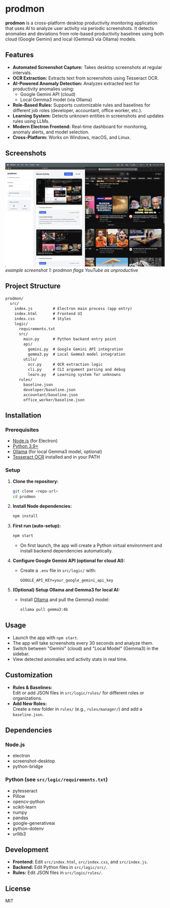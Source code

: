 # prodmon

**prodmon** is a cross-platform desktop productivity monitoring application that uses AI to analyze user activity via periodic screenshots. It detects anomalies and deviations from role-based productivity baselines using both cloud (Google Gemini) and local (Gemma3 via Ollama) models.

## Features

- **Automated Screenshot Capture:** Takes desktop screenshots at regular intervals.
- **OCR Extraction:** Extracts text from screenshots using Tesseract OCR.
- **AI-Powered Anomaly Detection:** Analyzes extracted text for productivity anomalies using:
  - Google Gemini API (cloud)
  - Local Gemma3 model (via Ollama)
- **Role-Based Rules:** Supports customizable rules and baselines for different job roles (developer, accountant, office worker, etc.).
- **Learning System:** Detects unknown entities in screenshots and updates rules using LLMs.
- **Modern Electron Frontend:** Real-time dashboard for monitoring, anomaly alerts, and model selection.
- **Cross-Platform:** Works on Windows, macOS, and Linux.

## Screenshots

![prodmon in action](blob/screenshot.png)
_example screenshot 1: prodmon flags YouTube as unproductive_

## Project Structure

```
prodmon/
  src/
    index.js         # Electron main process (app entry)
    index.html       # Frontend UI
    index.css        # Styles
    logic/
      requirements.txt
      src/
        main.py      # Python backend entry point
        api/
          gemini.py  # Google Gemini API integration
          gemma3.py  # Local Gemma3 model integration
        utils/
          ocr.py     # OCR extraction logic
          cli.py     # CLI argument parsing and debug
          learn.py   # Learning system for unknowns
      rules/
        baseline.json
        developer/baseline.json
        accountant/baseline.json
        office_worker/baseline.json
```

## Installation

### Prerequisites

- [Node.js](https://nodejs.org/) (for Electron)
- [Python 3.9+](https://www.python.org/)
- [Ollama](https://ollama.com/) (for local Gemma3 model, optional)
- [Tesseract OCR](https://github.com/tesseract-ocr/tesseract) installed and in your PATH

### Setup

1. **Clone the repository:**
   ```bash
   git clone <repo-url>
   cd prodmon
   ```

2. **Install Node dependencies:**
   ```bash
   npm install
   ```

3. **First run (auto-setup):**
   ```bash
   npm start
   ```
   - On first launch, the app will create a Python virtual environment and install backend dependencies automatically.

4. **Configure Google Gemini API (optional for cloud AI):**
   - Create a `.env` file in `src/logic/` with:
     ```
     GOOGLE_API_KEY=your_google_gemini_api_key
     ```

5. **(Optional) Setup Ollama and Gemma3 for local AI:**
   - Install [Ollama](https://ollama.com/) and pull the Gemma3 model:
     ```bash
     ollama pull gemma3:4b
     ```

## Usage

- Launch the app with `npm start`.
- The app will take screenshots every 30 seconds and analyze them.
- Switch between "Gemini" (cloud) and "Local Model" (Gemma3) in the sidebar.
- View detected anomalies and activity stats in real time.

## Customization

- **Rules & Baselines:**  
  Edit or add JSON files in `src/logic/rules/` for different roles or organizations.
- **Add New Roles:**  
  Create a new folder in `rules/` (e.g., `rules/manager/`) and add a `baseline.json`.

## Dependencies

### Node.js

- electron
- screenshot-desktop
- python-bridge

### Python (see `src/logic/requirements.txt`)

- pytesseract
- Pillow
- opencv-python
- scikit-learn
- numpy
- pandas
- google-generativeai
- python-dotenv
- urllib3

## Development

- **Frontend:** Edit `src/index.html`, `src/index.css`, and `src/index.js`.
- **Backend:** Edit Python files in `src/logic/src/`.
- **Rules:** Edit JSON files in `src/logic/rules/`.

## License

MIT
